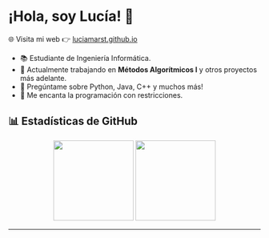 # ¡Hola, soy Lucía! 👋

🌐 Visita mi web 👉 [luciamarst.github.io](https://luciamarst.github.io)

- 📚 Estudiante de Ingeniería Informática.
- 🔭 Actualmente trabajando en **Métodos Algorítmicos I** y otros proyectos más adelante. 
- 💬 Pregúntame sobre Python, Java, C++ y muchos más!
- 👾 Me encanta la programación con restricciones.

## 📊 Estadísticas de GitHub

<p align="center">
  <img height="160px" src="https://github-readme-stats.vercel.app/api?username=luciamarst&show_icons=true&theme=radical" />
  <img height="160px" src="https://github-readme-stats.vercel.app/api/top-langs/?username=luciamarst&layout=compact&theme=radical" />
</p>

---
